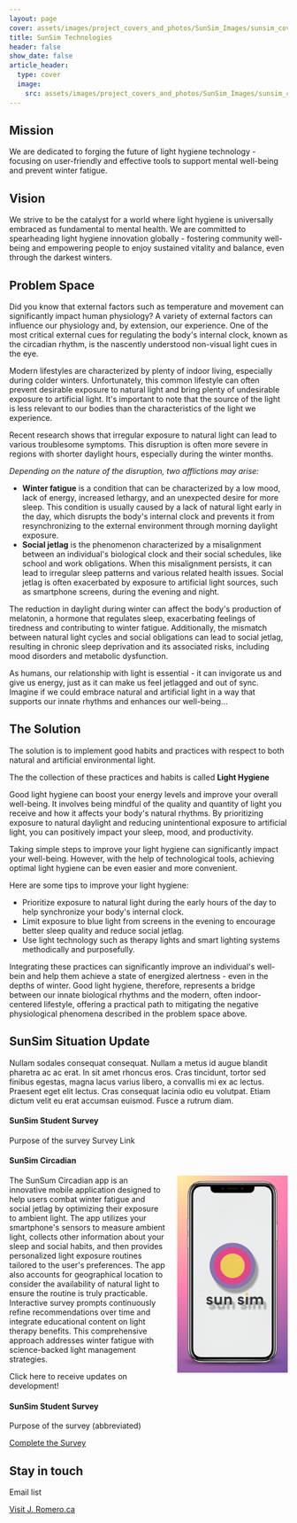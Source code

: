 ```yaml
---
layout: page
cover: assets/images/project_covers_and_photos/SunSim_Images/sunsim_cover_3.png
title: SunSim Technologies
header: false
show_date: false
article_header:
  type: cover
  image:
    src: assets/images/project_covers_and_photos/SunSim_Images/sunsim_cover_3.png
---
```


<style>
  .right-aligned-image {
    float: right; /* Aligns the image to the right */
    margin: 0 0 20px 20px; /* Adds space around the image */
  }
</style>


## Mission
We are dedicated to forging the future of light hygiene technology - focusing on user-friendly and effective tools to support mental well-being and prevent winter fatigue.

## Vision
We strive to be the catalyst for a world where light hygiene is universally embraced as fundamental to mental health. We are committed to spearheading light hygiene innovation globally - fostering community well-being and empowering people to enjoy sustained vitality and balance, even through the darkest winters.

## Problem Space
Did you know that external factors such as temperature and movement can significantly impact human physiology? A variety of external factors can influence our physiology and, by extension, our experience. One of the most critical external cues for regulating the body's internal clock, known as the circadian rhythm, is the nascently understood non-visual light cues in the eye. 

Modern lifestyles are characterized by plenty of indoor living, especially during colder winters. Unfortunately, this common lifestyle can often prevent desirable exposure to natural light and bring plenty of undesirable exposure to artificial light. It's important to note that the source of the light is less relevant to our bodies than the characteristics of the light we experience.

Recent research shows that irregular exposure to natural light can lead to various troublesome symptoms. This disruption is often more severe in regions with shorter daylight hours, especially during the winter months. 

*Depending on the nature of the disruption, two afflictions may arise:*

- **Winter fatigue** is a condition that can be characterized by a low mood, lack of energy, increased lethargy, and an unexpected desire for more sleep. This condition is usually caused by a lack of natural light early in the day, which disrupts the body's internal clock and prevents it from resynchronizing to the external environment through morning daylight exposure.
- **Social jetlag** is the phenomenon characterized by a misalignment between an individual's biological clock and their social schedules, like school and work obligations. When this misalignment persists, it can lead to irregular sleep patterns and various related health issues. Social jetlag is often exacerbated by exposure to artificial light sources, such as smartphone screens, during the evening and night.

The reduction in daylight during winter can affect the body's production of melatonin, a hormone that regulates sleep, exacerbating feelings of tiredness and contributing to winter fatigue. Additionally, the mismatch between natural light cycles and social obligations can lead to social jetlag, resulting in chronic sleep deprivation and its associated risks, including mood disorders and metabolic dysfunction.

As humans, our relationship with light is essential - it can invigorate us and give us energy, just as it can make us feel jetlagged and out of sync.
Imagine if we could embrace natural and artificial light in a way that supports our innate rhythms and enhances our well-being...

## The Solution
The solution is to implement good habits and practices with respect to both natural and artificial environmental light.

The the collection of these practices and habits is called **Light Hygiene**

Good light hygiene can boost your energy levels and improve your overall well-being. It involves being mindful of the quality and quantity of light you receive and how it affects your body's natural rhythms. By prioritizing exposure to natural daylight and reducing unintentional exposure to artificial light, you can positively impact your sleep, mood, and productivity. 

Taking simple steps to improve your light hygiene can significantly impact your well-being. However, with the help of technological tools, achieving optimal light hygiene can be even easier and more convenient.

Here are some tips to improve your light hygiene:

- Prioritize exposure to natural light during the early hours of the day to help synchronize your body's internal clock.
- Limit exposure to blue light from screens in the evening to encourage better sleep quality and reduce social jetlag.
- Use light technology such as therapy lights and smart lighting systems methodically and purposefully.

Integrating these practices can significantly improve an individual's well-bein and help them achieve a state of energized alertness - even in the depths of winter. Good light hygiene, therefore, represents a bridge between our innate biological rhythms and the modern, often indoor-centered lifestyle, offering a practical path to mitigating the negative physiological phenomena described in the problem space above.


## SunSim Situation Update
Nullam sodales consequat consequat. Nullam a metus id augue blandit pharetra ac ac erat. In sit amet rhoncus eros. Cras tincidunt, tortor sed finibus egestas, magna lacus varius libero, a convallis mi ex ac lectus. Praesent eget elit lectus. Cras consequat lacinia odio eu volutpat. Etiam dictum velit eu erat accumsan euismod. Fusce a rutrum diam.

#### SunSim Student Survey
Purpose of the survey
Survey Link

#### SunSim Circadian
<div class="right-aligned-image">
  <img src="/assets/images/project_covers_and_photos/SunSim_Images/SunSim_circadian_logo_iphone.png" alt="iPhone Image" width="200"/>
</div>

The SunSum Circadian app is an innovative mobile application designed to help users combat winter fatigue and social jetlag by optimizing their exposure to ambient light. The app utilizes your smartphone's sensors to measure ambient light, collects other information about your sleep and social habits, and then provides personalized light exposure routines tailored to the user's preferences. The app also accounts for geographical location to consider the availability of natural light to ensure the routine is truly practicable. Interactive survey prompts continuously refine recommendations over time and integrate educational content on light therapy benefits. This comprehensive approach addresses winter fatigue with science-backed light management strategies.

Click here to receive updates on development!

#### SunSim Student Survey
Purpose of the survey (abbreviated)

<a class="button button--primary button--rounded button--sm" href="/project_subpages/sunsim/sunsim_student_survey.html">Complete the Survey</a>


## Stay in touch

Email list


<a class="button button--secondary button--rounded button--sm" href="/index.html">Visit J. Romero.ca</a>
